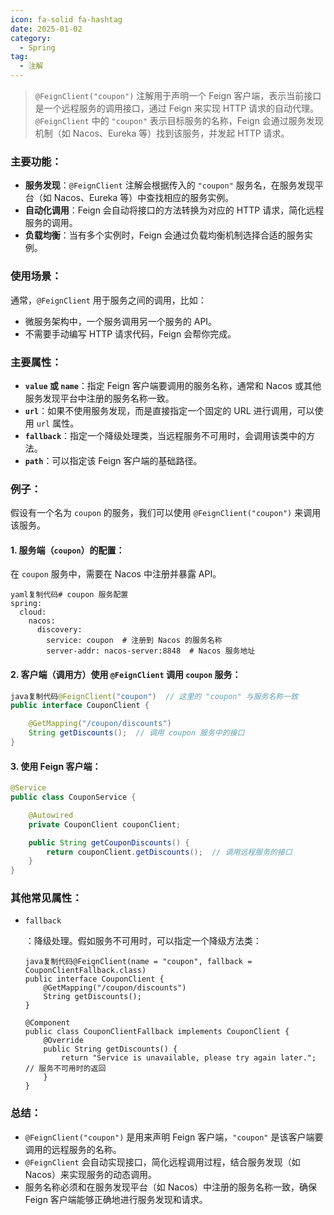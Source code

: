 ```yaml
---
icon: fa-solid fa-hashtag
date: 2025-01-02
category:
  - Spring
tag:
  - 注解
---
```


> `@FeignClient("coupon")` 注解用于声明一个 Feign 客户端，表示当前接口是一个远程服务的调用接口，通过 Feign 来实现 HTTP 请求的自动代理。`@FeignClient` 中的 `"coupon"` 表示目标服务的名称，Feign 会通过服务发现机制（如 Nacos、Eureka 等）找到该服务，并发起 HTTP 请求。
<!-- more -->
### 主要功能：

- **服务发现**：`@FeignClient` 注解会根据传入的 `"coupon"` 服务名，在服务发现平台（如 Nacos、Eureka 等）中查找相应的服务实例。
- **自动化调用**：Feign 会自动将接口的方法转换为对应的 HTTP 请求，简化远程服务的调用。
- **负载均衡**：当有多个实例时，Feign 会通过负载均衡机制选择合适的服务实例。

### 使用场景：

通常，`@FeignClient` 用于服务之间的调用，比如：

- 微服务架构中，一个服务调用另一个服务的 API。
- 不需要手动编写 HTTP 请求代码，Feign 会帮你完成。

### 主要属性：

- **`value` 或 `name`**：指定 Feign 客户端要调用的服务名称，通常和 Nacos 或其他服务发现平台中注册的服务名称一致。
- **`url`**：如果不使用服务发现，而是直接指定一个固定的 URL 进行调用，可以使用 `url` 属性。
- **`fallback`**：指定一个降级处理类，当远程服务不可用时，会调用该类中的方法。
- **`path`**：可以指定该 Feign 客户端的基础路径。

### 例子：

假设有一个名为 `coupon` 的服务，我们可以使用 `@FeignClient("coupon")` 来调用该服务。

#### 1. 服务端（`coupon`）的配置：

在 `coupon` 服务中，需要在 Nacos 中注册并暴露 API。

```
yaml复制代码# coupon 服务配置
spring:
  cloud:
    nacos:
      discovery:
        service: coupon  # 注册到 Nacos 的服务名称
        server-addr: nacos-server:8848  # Nacos 服务地址
```

#### 2. 客户端（调用方）使用 `@FeignClient` 调用 `coupon` 服务：

```java
java复制代码@FeignClient("coupon")  // 这里的 "coupon" 与服务名称一致
public interface CouponClient {

    @GetMapping("/coupon/discounts")
    String getDiscounts();  // 调用 coupon 服务中的接口
}
```

#### 3. 使用 Feign 客户端：

```java
@Service
public class CouponService {

    @Autowired
    private CouponClient couponClient;

    public String getCouponDiscounts() {
        return couponClient.getDiscounts();  // 调用远程服务的接口
    }
}
```

### 其他常见属性：

- `fallback`

  ：降级处理。假如服务不可用时，可以指定一个降级方法类：

  ```
  java复制代码@FeignClient(name = "coupon", fallback = CouponClientFallback.class)
  public interface CouponClient {
      @GetMapping("/coupon/discounts")
      String getDiscounts();
  }
  
  @Component
  public class CouponClientFallback implements CouponClient {
      @Override
      public String getDiscounts() {
          return "Service is unavailable, please try again later.";  // 服务不可用时的返回
      }
  }
  ```

### 总结：

- `@FeignClient("coupon")` 是用来声明 Feign 客户端，`"coupon"` 是该客户端要调用的远程服务的名称。
- `@FeignClient` 会自动实现接口，简化远程调用过程，结合服务发现（如 Nacos）来实现服务的动态调用。
- 服务名称必须和在服务发现平台（如 Nacos）中注册的服务名称一致，确保 Feign 客户端能够正确地进行服务发现和请求。